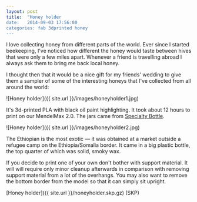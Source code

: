 ```yaml
---
layout: post
title:  "Honey holder
date:   2014-09-03 17:56:00
categories: fab 3dprinted honey
---
```


I love collecting honey from different parts of the world. Ever since I started beekeeping, I've noticed how different the honey would taste between hives that were only a few miles apart. Whenever a friend is travelling abroad I always ask them to bring me back local honey. 

I thought then that it would be a nice gift for my friends' wedding to give them a sampler of some of the interesting honeys that I've collected from all around the world:

![Honey holder]({{ site.url }}/images/honeyholder1.jpg)

It's 3d-printed PLA with black oil paint highlighting. It took about 12 hours to print on our MendelMax 2.0. The jars came from [Specialty Bottle](http://www.specialtybottle.com/). 

![Honey holder]({{ site.url }}/images/honeyholder2.jpg)

The Ethiopian is the most exotic — it was obtained at a market outside a refugee camp on the Ethiopia/Somalia border. It came in a big plastic bottle, the top quarter of which was solid, smoky wax. 

If you decide to print one of your own don't bother with support material. It will will require only minor cleanup afterwards in comparison with removing support material from a lot of the overhangs. You may also want to remove the bottom border from the model so that it can simply sit upright.

[Honey holder]({{ site.url }}/honeyholder.skp.gz) (SKP)
